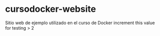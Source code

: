 # cursodocker-website
Sitio web de ejemplo utilizado en el curso de Docker 
increment this value for testing > 2
